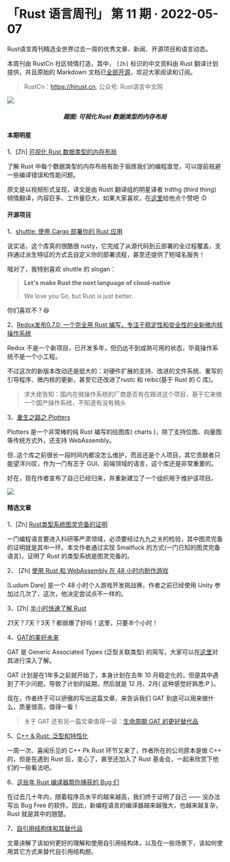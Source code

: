 # 「Rust 语言周刊」 第 11 期 · 2022-05-07
Rust语言周刊精选全世界过去一周的优秀文章、新闻、开源项目和语言动态。

本周刊由 RustCn 社区倾情打造，其中， `[Zh]` 标识的中文资料由 Rust 翻译计划提供，并且原始的 Markdown 文档已[全部开源](https://github.com/rustlang-cn/rustt)，欢迎大家阅读和订阅。

> RustCn：https://hirust.cn, 公众号: Rust语言中文网

<img src="https://pic2.zhimg.com/80/v2-6243e39368f24d4193564a701942413f_1440w.png">
<h5 align="center">题图: 可视化 Rust 数据类型的内存布局</h5>

#### 本期明星

1、[Zh] [可视化 Rust 数据类型的内存布局](https://github.com/rustlang-cn/Rustt/blob/main/Articles/%5B2022-05-04%5D%20可视化%20Rust%20各数据类型的内存布局.md)

了解 Rust 中每个数据类型的内存布局有助于锻炼我们的编程直觉，可以提前规避一些编译错误和性能问题。

原文是以视频形式呈现，译文是由 Rustt 翻译组的明星译者 trdthg (third thing) 倾情翻译，内容巨多、工作量巨大，如果大家喜欢，在[这里](https://github.com/trdthg)给他点个赞吧 :D



#### 开源项目
1、[shuttle: 使用 Cargo 部署你的 Rust 应用](https://www.shuttle.rs)

说实话，这个库真的很酷很 rusty，它完成了从源代码到云部署的全过程覆盖，支持通过派生特征的方式去自定义你的部署流程，甚至还提供了短域名服务！

哦对了，我特别喜欢 shuttle 的 slogan：

> **Let's make Rust the next language of cloud-native**
>
> We love you Go, but Rust is just better.

你们喜欢不？😆

2、[Redox发布0.7.0: 一个完全用 Rust 编写，专注于稳定性和安全性的全新微内核操作系统](https://www.redox-os.org/news/release-0.7.0/)

Redox 不是一个新项目，已开发多年，但仍达不到成熟可用的状态，毕竟操作系统不是一个小工程。

不过这次的新版本改动还是挺大的：对硬件扩展的支持、改进的文件系统、重写的引导程序、微内核的更新，甚至它还改进了rustc 和 reibc(基于 Rust 的 C 库)。

> 求大佬告知：国内在做操作系统的厂商是否有在跟进这个项目，基于它来做一个国产操作系统，不知道有没有搞头

3、[重生之路之 Plotters ](https://github.com/plotters-rs/plotters)

Plotters 是一个非常棒的纯 Rust 编写的绘图库( charts )，除了支持位图、向量图等传统方式外，还支持 WebAssembly。

但..这个库之前很长一段时间内都没怎么维护，而且还是个人项目，其它贡献者只能望洋兴叹，作为一门有志于 GUI、前端领域的语言，这个库还是非常重要的。

好在，现在作者宣布了自己已经归来，并重新建立了一个组织用于维护该项目。

<img src="https://pic2.zhimg.com/80/v2-494d0f57300cb3c7950b19b838430dbf_1440w.jpeg" />



#### 精选文章

1、[Zh] [Rust类型系统图灵完备的证明](https://github.com/rustlang-cn/Rustt/blob/main/Articles/%5B2022-05-04%5D%20Rust类型系统图灵完备的证明.md)

一门编程语言要进入科研等严肃领域，必须要经过九九之关的检验，其中图灵完备的证明就是其中一环。本文作者通过实现 Smallfuck 的方式(一门已知的图灵完备语言)，证明了 Rust 的类型系统是图灵完备的。

2、 [Zh] [使用 Rust 和 WebAssembly 在 48 小时内制作游戏](https://github.com/rustlang-cn/Rustt/blob/main/Articles/%5B2022-04-27%5D%20使用%20Rust%20和%20WebAssembly%20在%2048%20小时内制作游戏.md)

[Ludum Dare] 是一个 48 小时个人游戏开发挑战赛，作者之前已经使用 Unity 参加过几次了，这次，他决定尝试点不一样的。

3、[Zh] [半小时快速了解 Rust](https://github.com/rustlang-cn/Rustt/blob/main/Articles/%5B2022-04-28%5D%20半小时快速了解%20Rust.md)

21天？7天？3天？都弱爆了好吗！这里，只要半个小时！

4、[GAT的美好未来](https://jackh726.github.io/rust/2022/05/04/a-shiny-future-with-gats.html)

GAT 是 Generic Associated Types (泛型关联类型) 的简写，大家可以在[这里](https://blog.rust-lang.org/2021/08/03/GATs-stabilization-push.html)对其进行深入了解。

GAT 计划是在1年多之前就开始了，本身计划在去年 10 月稳定化的，但是其中遇到了不少问题，导致了计划的延期，然后就是 12 月、2月( 这种感觉好熟悉:P )。

现在，作者终于可以骄傲的写出这篇文章，来告诉我们 GAT 到底可以用来做什么，质量很高，值得一看！

> 关于 GAT 还有另一篇文章值得一读：[生命周期 GAT 的更好替代品](https://sabrinajewson.org/blog/the-better-alternative-to-lifetime-gats)


5、[C++ & Rust: 泛型和特性化](https://www.tangramvision.com/blog/c-rust-generics-and-specialization)

一周一次、喜闻乐见的 C++ Pk Rust 环节又来了，作者所在的公司原本是做 C++ 的，但是在遇到 Rust 后，变心了，甚至还加入了 Rust 基金会，一起来欣赏下他们的一些看法吧。


6、[这些年 Rust 编译器帮你捕获的 Bug 们](https://kerkour.com/bugs-rust-compiler-helps-prevent)

在过去几十年内，随着程序员水平的越来越高，我们终于证明了自己 —— 没办法写出 Bug Free 的软件。因此，新编程语言的编译器越来越强大，也越来越复杂，Rust 就是其中的翘楚。

7、[自引用结构体和其替代品](https://swatinem.de/blog/self-reference-alternatives/)

文章讲解了该如何更好的理解和使用自引用结构体，以及在一些场景下，该如何使用其它方式来替代自引用结构题。


